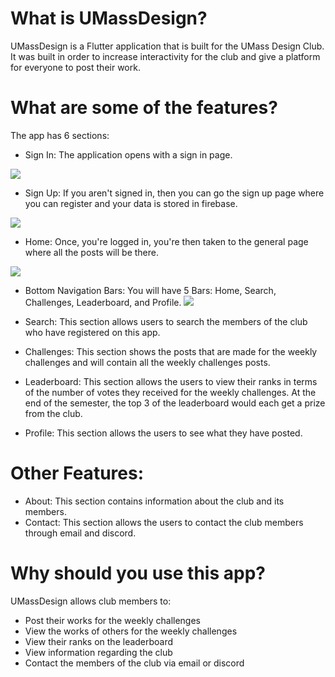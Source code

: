 # What is UMassDesign?

UMassDesign is a Flutter application that is built for the UMass Design Club. It was built in order to increase interactivity for the club and give a platform for everyone to post their work. 

# What are some of the features?
The app has 6 sections: 
* Sign In: The application opens with a sign in page.  

<img src = "/images/Samples/LoginPage.jpeg">

* Sign Up: If you aren't signed in, then you can go the sign up page where you can register and your data is stored in firebase.  

<img src = "/images/Samples/SignUpPage.jpeg">

* Home: Once, you're logged in, you're then taken to the general page where all the posts will be there.

<img src = "/images/Samples/HomePage.jpeg">

* Bottom Navigation Bars: You will have 5 Bars: Home, Search, Challenges, Leaderboard, and Profile.
![](https://media.giphy.com/media/cOVcSe0v7LdVw8ITgm/giphy.gif)

* Search: This section allows users to search the members of the club who have registered on this app.  
* Challenges: This section shows the posts that are made for the weekly challenges and will contain all the weekly challenges posts. 
* Leaderboard: This section allows the users to view their ranks in terms of the number of votes they received for the weekly challenges. At the end of the semester, the top 3 of the leaderboard would each get a prize from the club.  
* Profile: This section allows the users to see what they have posted. 

#  Other Features:

* About: This section contains information about the club and its members. 
* Contact: This section allows the users to contact the club members through email and discord.

# Why should you use this app?
UMassDesign allows club members to:
* Post their works for the weekly challenges
* View the works of others for the weekly challenges
* View their ranks on the leaderboard
* View information regarding the club  
* Contact the members of the club via email or discord

